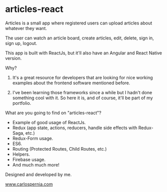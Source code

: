 # articles-react
Articles is a small app where registered users can upload articles about whatever they want.

The user can watch an article board, create articles, edit, delete, sign in, sign up, logout.

This app is built with ReactJs, but it'll also have an Angular and React Native version.

Why?

1) It's a great resource for developers that are looking for nice working examples about the frontend software mentioned before.

2) I've been learning those frameworks since a while but I hadn't done something cool with it. So here it is, and of course, it'll be part of my portfolio.

What are you going to find on "articles-react"?

- Example of good usage of ReactJs.
- Redux (app state, actions, reducers, handle side effects with Redux-Saga, etc.)
- Redux-Form usage.
- ES6.
- Routing (Protected Routes, Child Routes, etc.)
- Helpers.
- Firebase usage.
- And much much more!

Designed and developed by me.

www.carlospernia.com
